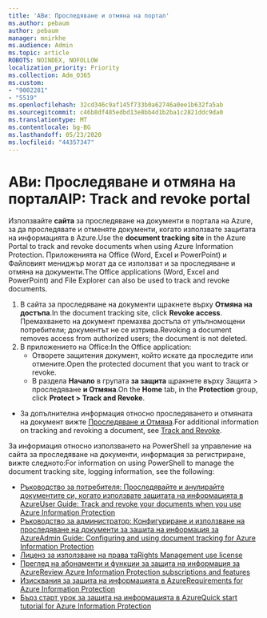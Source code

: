 ```yaml
---
title: 'АВи: Проследяване и отмяна на портал'
ms.author: pebaum
author: pebaum
manager: mnirkhe
ms.audience: Admin
ms.topic: article
ROBOTS: NOINDEX, NOFOLLOW
localization_priority: Priority
ms.collection: Adm_O365
ms.custom:
- "9002281"
- "5519"
ms.openlocfilehash: 32cd346c9af145f733b0a62746a0ee1b632fa5ab
ms.sourcegitcommit: c46b8df485edbd13e8bb4d1b2ba1c2821ddc9da0
ms.translationtype: MT
ms.contentlocale: bg-BG
ms.lasthandoff: 05/23/2020
ms.locfileid: "44357347"
---
```

# <a name="aip-track-and-revoke-portal"></a><span data-ttu-id="3b86d-102">АВи: Проследяване и отмяна на портал</span><span class="sxs-lookup"><span data-stu-id="3b86d-102">AIP: Track and revoke portal</span></span>

<span data-ttu-id="3b86d-103">Използвайте **сайта** за проследяване на документи в портала на Azure, за да проследявате и отменяте документи, когато използвате защитата на информацията в Azure.</span><span class="sxs-lookup"><span data-stu-id="3b86d-103">Use the **document tracking site** in the Azure Portal to track and revoke documents when using Azure Information Protection.</span></span> <span data-ttu-id="3b86d-104">Приложенията на Office (Word, Excel и PowerPoint) и Файловият мениджър могат да се използват и за проследяване и отмяна на документи.</span><span class="sxs-lookup"><span data-stu-id="3b86d-104">The Office applications (Word, Excel and PowerPoint) and File Explorer can also be used to track and revoke documents.</span></span>

1. <span data-ttu-id="3b86d-105">В сайта за проследяване на документи щракнете върху **Отмяна на достъпа**.</span><span class="sxs-lookup"><span data-stu-id="3b86d-105">In the document tracking site, click **Revoke access**.</span></span> <span data-ttu-id="3b86d-106">Премахването на документ премахва достъпа от упълномощени потребители; документът не се изтрива.</span><span class="sxs-lookup"><span data-stu-id="3b86d-106">Revoking a document removes access from authorized users; the document is not deleted.</span></span>
2. <span data-ttu-id="3b86d-107">В приложението на Office:</span><span class="sxs-lookup"><span data-stu-id="3b86d-107">In the Office application:</span></span>
    - <span data-ttu-id="3b86d-108">Отворете защитения документ, който искате да проследите или отмените.</span><span class="sxs-lookup"><span data-stu-id="3b86d-108">Open the protected document that you want to track or revoke.</span></span>
    - <span data-ttu-id="3b86d-109">В раздела **Начало** в групата **за защита** щракнете върху Защита > проследяване **и Отмяна**.</span><span class="sxs-lookup"><span data-stu-id="3b86d-109">On the **Home** tab, in the **Protection** group, click **Protect > Track and Revoke**.</span></span>

- <span data-ttu-id="3b86d-110">За допълнителна информация относно проследяването и отмяната на документ вижте [Проследяване и Отмяна](https://docs.microsoft.com/azure/information-protection/rms-client/client-track-revoke).</span><span class="sxs-lookup"><span data-stu-id="3b86d-110">For additional information on tracking and revoking a document, see [Track and Revoke](https://docs.microsoft.com/azure/information-protection/rms-client/client-track-revoke).</span></span>

<span data-ttu-id="3b86d-111">За информация относно използването на PowerShell за управление на сайта за проследяване на документи, информация за регистриране, вижте следното:</span><span class="sxs-lookup"><span data-stu-id="3b86d-111">For information on using PowerShell to manage the document tracking site, logging information, see the following:</span></span>
- [<span data-ttu-id="3b86d-112">Ръководство за потребителя: Проследявайте и анулирайте документите си, когато използвате защитата на информацията в Azure</span><span class="sxs-lookup"><span data-stu-id="3b86d-112">User Guide: Track and revoke your documents when you use Azure Information Protection</span></span>](https://docs.microsoft.com/azure/information-protection/rms-client/client-track-revoke)
- [<span data-ttu-id="3b86d-113">Ръководство за администратор: Конфигуриране и използване на проследяване на документи за защита на информация за Azure</span><span class="sxs-lookup"><span data-stu-id="3b86d-113">Admin Guide: Configuring and using document tracking for Azure Information Protection</span></span>](https://docs.microsoft.com/azure/information-protection/rms-client/client-admin-guide-document-tracking)
- [<span data-ttu-id="3b86d-114">Лиценз за използване на права та</span><span class="sxs-lookup"><span data-stu-id="3b86d-114">Rights Management use license</span></span>](https://docs.microsoft.com/azure/information-protection/configure-usage-rights#rights-management-use-license)
- [<span data-ttu-id="3b86d-115">Преглед на абонаменти и функции за защита на информация за Azure</span><span class="sxs-lookup"><span data-stu-id="3b86d-115">Review Azure Information Protection subscriptions and features</span></span>](https://azure.microsoft.com/pricing/details/information-protection)
- [<span data-ttu-id="3b86d-116">Изисквания за защита на информацията в Azure</span><span class="sxs-lookup"><span data-stu-id="3b86d-116">Requirements for Azure Information Protection</span></span>](https://docs.microsoft.com/azure/information-protection/get-started/requirements)
- [<span data-ttu-id="3b86d-117">Бърз старт урок за защита на информацията в Azure</span><span class="sxs-lookup"><span data-stu-id="3b86d-117">Quick start tutorial for Azure Information Protection</span></span>](https://docs.microsoft.com/azure/information-protection/get-started/infoprotect-quick-start-tutorial)
